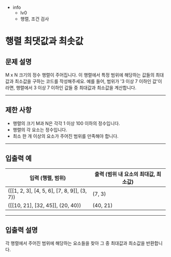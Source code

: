 - info
    - lv0
    - 행렬, 조건 검사

# 행렬 최댓값과 최솟값
## 문제 설명
M x N 크기의 정수 행렬이 주어집니다. 이 행렬에서 특정 범위에 해당하는 값들의 최대값과 최소값을 구하는 코드를 작성해주세요. 예를 들어, 범위가 '3 이상 7 이하인 값'이라면, 행렬에서 3 이상 7 이하인 값들 중 최대값과 최소값을 계산합니다.

---

## 제한 사항

- 행렬의 크기 M과 N은 각각 1 이상 100 이하의 정수입니다.
- 행렬의 각 요소는 정수입니다.
- 최소 한 개 이상의 요소가 주어진 범위를 만족해야 합니다.

---

## 입출력 예

| 입력 (행렬, 범위) | 출력 (범위 내 요소의 최대값, 최소값) |
| ----------------- | ----------------------------------- |
| ([[1, 2, 3], [4, 5, 6], [7, 8, 9]], (3, 7)) | (7, 3) |
| ([[10, 21], [32, 45]], (20, 40)) | (40, 21) |

---

## 입출력 설명
각 행렬에서 주어진 범위에 해당하는 요소들을 찾아 그 중 최대값과 최소값을 반환합니다.

